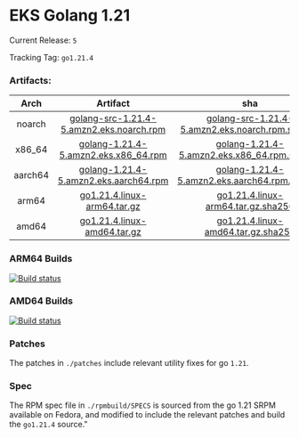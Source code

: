 # EKS Golang 1.21

Current Release: `5`

Tracking Tag: `go1.21.4`

### Artifacts:  
|Arch|Artifact|sha|
|:---:|:---:|:---:|
|noarch|[golang-src-1.21.4-5.amzn2.eks.noarch.rpm](https://distro.eks.amazonaws.com/golang-go1.21.4/releases/5/x86_64/RPMS/noarch/golang-src-1.21.4-5.amzn2.eks.noarch.rpm)|[golang-src-1.21.4-5.amzn2.eks.noarch.rpm.sha256](https://distro.eks.amazonaws.com/golang-go1.21.4/releases/5/x86_64/RPMS/noarch/golang-src-1.21.4-5.amzn2.eks.noarch.rpm.sha256)|
|x86_64|[golang-1.21.4-5.amzn2.eks.x86_64.rpm](https://distro.eks.amazonaws.com/golang-go1.21.4/releases/5/x86_64/RPMS/x86_64/golang-1.21.4-5.amzn2.eks.x86_64.rpm)|[golang-1.21.4-5.amzn2.eks.x86_64.rpm.sha256](https://distro.eks.amazonaws.com/golang-go1.21.4/releases/5/x86_64/RPMS/x86_64/golang-1.21.4-5.amzn2.eks.x86_64.rpm.sha256)|
|aarch64|[golang-1.21.4-5.amzn2.eks.aarch64.rpm](https://distro.eks.amazonaws.com/golang-go1.21.4/releases/5/aarch64/RPMS/aarch64/golang-1.21.4-5.amzn2.eks.aarch64.rpm)|[golang-1.21.4-5.amzn2.eks.aarch64.rpm.sha256](https://distro.eks.amazonaws.com/golang-go1.21.4/releases/5/aarch64/RPMS/aarch64/golang-1.21.4-5.amzn2.eks.aarch64.rpm.sha256)|
|arm64|[go1.21.4.linux-arm64.tar.gz](https://distro.eks.amazonaws.com/golang-go1.21.4/releases/5/archives/linux/arm64/go1.21.4.linux-arm64.tar.gz)|[go1.21.4.linux-arm64.tar.gz.sha256](https://distro.eks.amazonaws.com/golang-go1.21.4/releases/5/archives/linux/arm64/go1.21.4.linux-arm64.tar.gz.sha256)|
|amd64|[go1.21.4.linux-amd64.tar.gz](https://distro.eks.amazonaws.com/golang-go1.21.4/releases/5/archives/linux/amd64/go1.21.4.linux-amd64.tar.gz)|[go1.21.4.linux-amd64.tar.gz.sha256](https://distro.eks.amazonaws.com/golang-go1.21.4/releases/5/archives/linux/amd64/go1.21.4.linux-amd64.tar.gz.sha256)|


### ARM64 Builds
[![Build status](https://prow.eks.amazonaws.com/badge.svg?jobs=golang-1-21-ARM64-PROD-tooling-postsubmit)](https://prow.eks.amazonaws.com/?repo=aws%2Feks-distro-build-tooling&type=postsubmit)

### AMD64 Builds
[![Build status](https://prow.eks.amazonaws.com/badge.svg?jobs=golang-1-21-tooling-postsubmit)](https://prow.eks.amazonaws.com/?repo=aws%2Feks-distro-build-tooling&type=postsubmit)

### Patches
The patches in `./patches` include relevant utility fixes for go `1.21`.

### Spec
The RPM spec file in `./rpmbuild/SPECS` is sourced from the go 1.21 SRPM available on Fedora, and modified to include the relevant patches and build the `go1.21.4` source."
